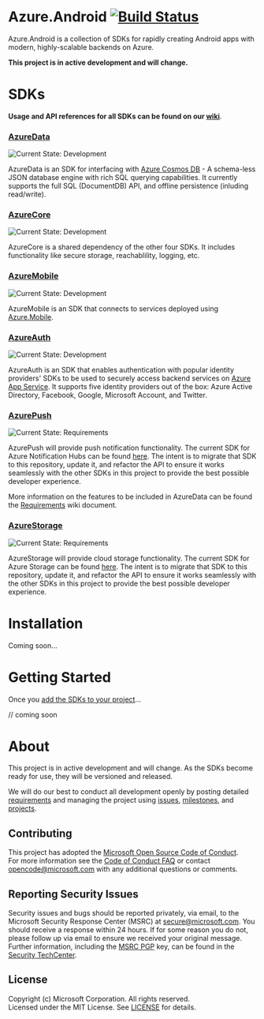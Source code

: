 # Azure.Android [![Build Status](https://travis-ci.org/Azure/Azure.Android.svg?branch=master)](https://travis-ci.org/Azure/Azure.Android)

Azure.Android is a collection of SDKs for rapidly creating Android apps with modern, highly-scalable backends on Azure.

**This project is in active development and will change.**

# SDKs
**Usage and API references for all SDKs can be found on our [wiki](https://github.com/Azure/Azure.Android/wiki)**.


### [AzureData](https://github.com/Azure/Azure.Android/tree/master/azuredata)
![Current State: Development](https://img.shields.io/badge/Current_State-Development-blue.svg)

AzureData is an SDK for interfacing with [Azure Cosmos DB](https://docs.microsoft.com/en-us/azure/cosmos-db/sql-api-introduction) - A schema-less JSON database engine with rich SQL querying capabilities. It currently supports the full SQL (DocumentDB) API, and offline persistence (inluding read/write).


### [AzureCore](https://github.com/Azure/Azure.Android/tree/master/azurecore)
![Current State: Development](https://img.shields.io/badge/Current_State-Development-blue.svg)

AzureCore is a shared dependency of the other four SDKs. It includes functionality like secure storage, reachablility, logging, etc.


### [AzureMobile](https://github.com/Azure/Azure.Android/tree/master/azuremobile)
![Current State: Development](https://img.shields.io/badge/Current_State-Development-blue.svg)

AzureMobile is an SDK that connects to services deployed using [Azure.Mobile](https://aka.ms/mobile).


### [AzureAuth](https://github.com/Azure/Azure.Android/tree/master/azureauth)
![Current State: Development](https://img.shields.io/badge/Current_State-Development-blue.svg)

AzureAuth is an SDK that enables authentication with popular identity providers' SDKs to be used to securely access backend services on [Azure App Service](https://docs.microsoft.com/en-us/azure/app-service/app-service-authentication-overview). It supports five identity providers out of the box: Azure Active Directory, Facebook, Google, Microsoft Account, and Twitter.

### [AzurePush](https://github.com/Azure/Azure.Android/tree/master/azurepush)
![Current State: Requirements](https://img.shields.io/badge/Current_State-Requirements-red.svg)

AzurePush will provide push notification functionality.  The current SDK for Azure Notification Hubs can be found [here](https://github.com/Azure/azure-notificationhubs/tree/master/Android/notification-hubs-sdk). The intent is to migrate that SDK to this repository, update it, and refactor the API to ensure it works seamlessly with the other SDKs in this project to provide the best possible developer experience.


More information on the features to be included in AzureData can be found the [Requirements](https://github.com/Azure/Azure.Android/wiki/Requirements-AzurePush) wiki document.


### [AzureStorage](https://github.com/Azure/Azure.Android/tree/master/azurestorage)
![Current State: Requirements](https://img.shields.io/badge/Current_State-Requirements-red.svg)

AzureStorage will provide cloud storage functionality.  The current SDK for Azure Storage can be found [here](https://github.com/Azure/azure-storage-android). The intent is to migrate that SDK to this repository, update it, and refactor the API to ensure it works seamlessly with the other SDKs in this project to provide the best possible developer experience.


# Installation

Coming soon...


# Getting Started

Once you [add the SDKs to your project](#installation)...

// coming soon


# About
This project is in active development and will change. As the SDKs become ready for use, they will be versioned and released.

We will do our best to conduct all development openly by posting detailed [requirements](https://github.com/Azure/Azure.Android/wiki/Requirements) and managing the project using [issues](https://github.com/Azure/Azure.Android/issues), [milestones](https://github.com/Azure/Azure.Android/milestones), and [projects](https://github.com/Azure/Azure.Android/projects).

## Contributing
This project has adopted the [Microsoft Open Source Code of Conduct](https://opensource.microsoft.com/codeofconduct/).  
For more information see the [Code of Conduct FAQ](https://opensource.microsoft.com/codeofconduct/faq/) or contact [opencode@microsoft.com](mailto:opencode@microsoft.com) with any additional questions or comments.

## Reporting Security Issues
Security issues and bugs should be reported privately, via email, to the Microsoft Security Response Center (MSRC) at [secure@microsoft.com](mailto:secure@microsoft.com). You should receive a response within 24 hours. If for some reason you do not, please follow up via email to ensure we received your original message. Further information, including the [MSRC PGP](https://technet.microsoft.com/en-us/security/dn606155) key, can be found in the [Security TechCenter](https://technet.microsoft.com/en-us/security/default).

## License
Copyright (c) Microsoft Corporation. All rights reserved.  
Licensed under the MIT License.  See [LICENSE](License) for details.
